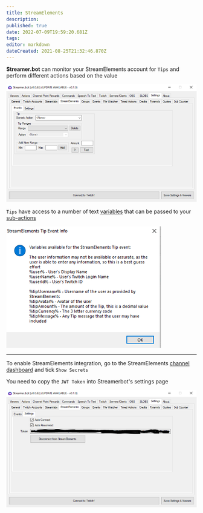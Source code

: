 ```yaml
---
title: StreamElements
description: 
published: true
date: 2022-07-09T19:59:20.681Z
tags: 
editor: markdown
dateCreated: 2021-08-25T21:32:46.870Z
---
```


**Streamer.bot** can monitor your StreamElements account for `Tips` and perform different actions based on the value

![StreamElements](/130134418-ca207f76-62b6-44e8-a5f3-d85be7cc5e14.png)

`Tips` have access to a number of text [variables](/Variables) that can be passed to your [sub-actions](/Sub-Actions)

![SE Tip](/130134906-db4e10d9-5fd9-4b17-a99f-2e860a526825.png)

***

To enable StreamElements integration, go to the StreamElements [channel dashboard](https://streamelements.com/dashboard/account/channels) and tick `Show Secrets`

You need to copy the `JWT Token` into Streamerbot's settings page

![SE Token](/130134802-cc98b9f7-bcca-4a66-a3d2-56ac0ab568f5.png)